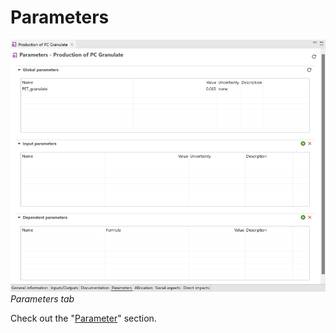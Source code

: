 # Parameters

![](../media/parameters_tab.png)
_Parameters tab_

Check out the "[Parameter](../parameters/README.md)" section. 